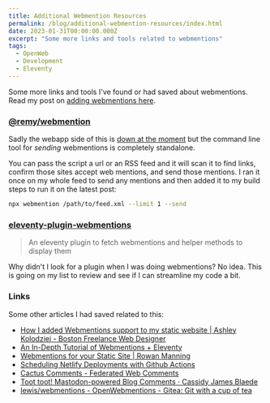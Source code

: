 ```yaml
---
title: Additional Webmention Resources
permalink: /blog/additional-webmention-resources/index.html
date: 2023-01-31T00:00:00.000Z
excerpt: "Some more links and tools related to webmentions"
tags:
  - OpenWeb
  - Development
  - Eleventy
---
```


Some more links and tools I've found or had saved about webmentions. Read my post on [adding webmentions here](/adding-webmentions-to-your-site/).

### [@remy/webmention](https://github.com/remy/wm)

Sadly the webapp side of this is [down at the moment](https://remysharp.com/2023/01/30/on-vercel-if-some-of-my-sites-are-down) but the command line tool for _sending_ webmentions is completely standalone.

You can pass the script a url or an RSS feed and it will scan it to find links, confirm those sites accept web mentions, and send those mentions. I ran it once on my whole feed to send any mentions and then added it to my build steps to run it on the latest post:

```bash
npx webmention /path/to/feed.xml --limit 1 --send
```

### [eleventy-plugin-webmentions](https://github.com/CodeFoodPixels/eleventy-plugin-webmentions)

> An eleventy plugin to fetch webmentions and helper methods to display them

Why didn't I look for a plugin when I was doing webmentions? No idea. This is going on my list to review and see if I can streamline my code a bit.

### Links

Some other articles I had saved related to this:

- [How I added Webmentions support to my static website | Ashley Kolodziej - Boston Freelance Web Designer](https://ashleykolodziej.com/add-webmentions-to-static-site/)
- [An In-Depth Tutorial of Webmentions + Eleventy](https://sia.codes/posts/webmentions-eleventy-in-depth/)
- [Webmentions for your Static Site | Rowan Manning](https://rowanmanning.com/posts/webmentions-for-your-static-site/)
- [Scheduling Netlify Deployments with Github Actions](https://css-irl.info/scheduling-netlify-deployments-with-github-actions/)
- [Cactus Comments - Federated Web Comments](https://cactus.chat/)
- [Toot toot! Mastodon-powered Blog Comments ⋅ Cassidy James Blaede](https://cassidyjames.com/blog/fediverse-blog-comments-mastodon/)
- [lewis/webmentions - OpenWebmentions - Gitea: Git with a cup of tea](https://git.lewisdale.dev/lewis/webmentions)

